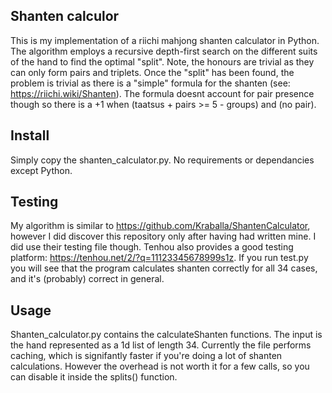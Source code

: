 ## Shanten calculor
This is my implementation of a riichi mahjong shanten calculator in Python. The algorithm employs a recursive depth-first search on the different suits of the hand to find the optimal "split". Note, the honours are trivial as they can only form pairs and triplets.
Once the "split" has been found, the problem is trivial as there is a "simple" formula for the shanten (see: https://riichi.wiki/Shanten).
The formula doesnt account for pair presence though so there is a +1 when (taatsus + pairs >= 5 - groups) and (no pair).

## Install
Simply copy the shanten_calculator.py. No requirements or dependancies except Python.


## Testing
My algorithm is similar to https://github.com/Kraballa/ShantenCalculator, however I did discover this repository only after having had written mine. I did use their testing file though.
Tenhou also provides a good testing platform: https://tenhou.net/2/?q=11123345678999s1z. If you run test.py you will see that the program calculates shanten correctly for all 34 cases, and it's (probably) correct in general.

## Usage
Shanten_calculator.py contains the calculateShanten functions. The input is the hand represented as a 1d list of length 34.
Currently the file performs caching, which is signifantly faster if you're doing a lot of shanten calculations. However the overhead is not worth it for a few calls, so you can disable it inside the splits() function.
